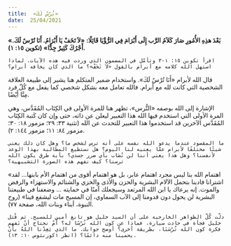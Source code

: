 ```yaml
---
title:  «تُرْسٌ لَكَ»
date:  25/04/2021
---
```


**«بَعْدَ هذِهِ الأُمُورِ صَارَ كَلاَمُ الرَّب إِلَى أَبْرَامَ فِي الرُّؤْيَا قَائِلًا: «لاَ تَخَفْ يَا أَبْرَامُ. أَنَا تُرْسٌ لَكَ. أَجْرُكَ كَثِيرٌ جِدًّا» (تكوين ١٥: ١).**

`اقرأ تكوين ١٥: ١-٣ وتأمّل في المضمون الذي وردت فيه هذه الآيات. لماذا استهل الله كلامه مع أبرام بالقول «لاَ تَخَفْ»؟ ما الذي كان يخافه أبرام؟`

قال الله لأبرام «أَنَا تُرْسٌ لَكَ». واستخدام ضمير المتكلم هنا يشير إلى طبيعة العلاقة الشخصية التي كانت لله مع أبرام. فالله تعامل معه بشكل شخصي كما يفعل مع كُلّ فرد مِنَّا أَيْضًا.

الإشارة إلى الله بوصفه «التُّرس»، تظهر هنا للمرة الأولى في الكِتَاب المُقَدَّس، وهي المرة الأولى التي استخدم فيها الله هذا التعبير ليعلن عن ذاته، حتى وإن كان كَتبة الكِتَاب المُقَدَّس الآخرين قد استخدموا هذا التعبير للتحدث عن الله (تثنية ٣٣: ٢٩؛ مزمور ١٨: ٣٠؛ مزمور ٨٤: ١١؛ مزمور ١٤٤: ٢).

`ما المقصود عندما يدعو الله نفسه على أنه ترس لشخص ما؟ وهل كان ذلك يعني شيئًا مختلفًا لأبرام عمَّا يعنيه لنا اليوم؟ هل نستطيع المطالبة بهذا الوعد لأنفسنا؟ وهل هذا يعني أننا لن نُصَاب بأي ضرر جسدي؟ بأية طرق يكون الله ترسنا؟ كيف نفهم هذه الصورة التشبيهية؟`

«اهتمام الله بنا ليس مجرد اهتمام عابر، بل هو اهتمام أقوى من اهتمام الأم بابنها... لقد اشترانا فادينا بتحمل الآلام البشرية والحزن والأذى والخزي والشتائم والاستهزاء والرفض والموت. إنه يرعاك يا ابن الله المرتعد وسيجعلك آمنًا في حمايته ... وضعفنا في طبيعتنا البشرية لن يحول دون قدومنا إلى الآب السماوي، إن المسيح مات ليشفع فينا» (روح النبوة، أبناء وبنات الله، صفحة ٧٧).

`دلّت كُلّ الظواهر الخارجية على أن السيد خليل هو تابع أمين للمسيح. ثم قُتل خليل فجأة في حادث سيارة. فماذا عن كون الله تُرْسًا له؟ أَمْ نحتاج أنْ نَفهم فكرة كون الله تُرْسَنَا، بطريقة أخرى؟ أوضح جوابك. ما الذي يَعِدْنا اللهُ بأنْ يحمينا منه دائمًا؟ (انظر ١كورنثوس ١٠: ١٣).`
